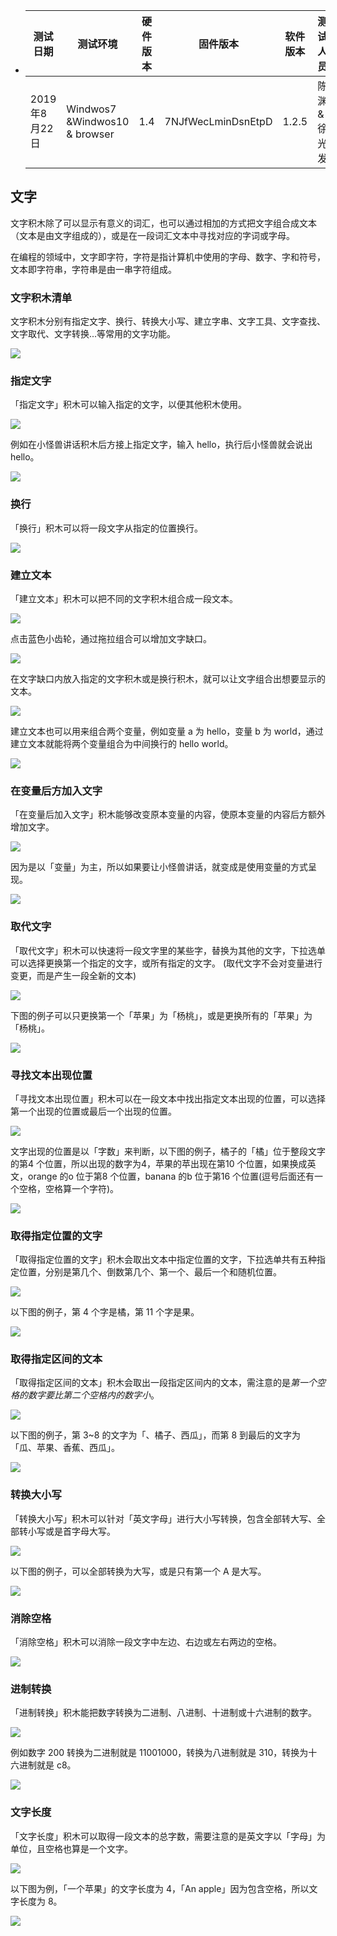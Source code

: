 <ul>
<li><table>
<thead>
<tr class="header">
<th>测试日期</th>
<th>测试环境</th>
<th>硬件版本</th>
<th>固件版本</th>
<th>软件版本</th>
<th>测试人员</th>
</tr>
</thead>
<tbody>
<tr class="odd">
<td>2019年8月22日</td>
<td>Windwos7 &amp;Windwos10 &amp; browser</td>
<td>1.4</td>
<td>7NJfWecLminDsnEtpD</td>
<td>1.2.5</td>
<td>陈渊&amp;徐光发</td>
</tr>
</tbody>
</table></li>
</ul>
  
## 文字

文字积木除了可以显示有意义的词汇，也可以通过相加的方式把文字组合成文本（文本是由文字组成的），或是在一段词汇文本中寻找对应的字词或字母。

在编程的领域中，文字即字符，字符是指计算机中使用的字母、数字、字和符号，文本即字符串，字符串是由一串字符组成。

### 文字积木清单

文字积木分别有指定文字、换行、转换大小写、建立字串、文字工具、文字查找、文字取代、文字转换...等常用的文字功能。

![](text/upload_5c03f0c1fd1c247a8c76419994cbbe5b.png)

### 指定文字

「指定文字」积木可以输入指定的文字，以便其他积木使用。

![](text/text-02.jpg)

例如在小怪兽讲话积木后方接上指定文字，输入 hello，执行后小怪兽就会说出 hello。

![](text/text-03.jpg)

### 换行

「换行」积木可以将一段文字从指定的位置换行。

![](text/upload_d6a8bd61e12e54c7f3c5e3ad7a01a5da.png)

### 建立文本

「建立文本」积木可以把不同的文字积木组合成一段文本。

![](text/upload_4d6f5e42864bb06f88ca28ebadf3a48e.png)

点击蓝色小齿轮，通过拖拉组合可以增加文字缺口。

![](text/upload_78bed0534676a80a7423dd603b2e4581.gif)

在文字缺口内放入指定的文字积木或是换行积木，就可以让文字组合出想要显示的文本。

![](text/upload_d9ed1672b318256d9807c626ff9693ac.png)

建立文本也可以用来组合两个变量，例如变量 a 为 hello，变量 b 为 world，通过建立文本就能将两个变量组合为中间换行的 hello world。

![](text/upload_362a69d6462aeb94b797a5625fd46b44.png)

### 在变量后方加入文字

「在变量后加入文字」积木能够改变原本变量的内容，使原本变量的内容后方额外增加文字。

![](text/upload_4c010ea08114476a13aa29499d3c1c10.png)

因为是以「变量」为主，所以如果要让小怪兽讲话，就变成是使用变量的方式呈现。

![](text/upload_021201b6ae68c449d8395d9703d1e792.png)

### 取代文字

「取代文字」积木可以快速将一段文字里的某些字，替换为其他的文字，下拉选单可以选择更换第一个指定的文字，或所有指定的文字。 (取代文字不会对变量进行变更，而是产生一段全新的文本)

![](text/upload_49a7f9cff19c7af7d963baa44dbad6bb.png)

下图的例子可以只更换第一个「苹果」为「杨桃」，或是更换所有的「苹果」为「杨桃」。

![](text/upload_3f8739691e3973af97e356cf0e6de17b.png)

### 寻找文本出现位置

「寻找文本出现位置」积木可以在一段文本中找出指定文本出现的位置，可以选择第一个出现的位置或最后一个出现的位置。

![](text/upload_eebbd7dbcc332717aa401fc567f8619c.png)

文字出现的位置是以「字数」来判断，以下图的例子，橘子的「橘」位于整段文字的第4 个位置，所以出现的数字为4，苹果的苹出现在第10 个位置，如果换成英文，orange 的o 位于第8 个位置，banana 的b 位于第16 个位置(逗号后面还有一个空格，空格算一个字符)。

![](text/upload_7b239d9fbc07c0bc8d35fa6bd420e84d.png)

### 取得指定位置的文字

「取得指定位置的文字」积木会取出文本中指定位置的文字，下拉选单共有五种指定位置，分别是第几个、倒数第几个、第一个、最后一个和随机位置。

![](text/upload_8556548d2e5e09c38e467238b62caa61.png)

以下图的例子，第 4 个字是橘，第 11 个字是果。

![](text/upload_d23a1f6a85a95b0b688d13584547be27.png)

### 取得指定区间的文本

「取得指定区间的文本」积木会取出一段指定区间内的文本，需注意的是*第一个空格的数字要比第二个空格内的数字小*。

![](text/upload_459d558b111042bf3394fe484aeb4e57.jpg)

以下图的例子，第 3~8 的文字为「、橘子、西瓜」，而第 8 到最后的文字为「瓜、苹果、香蕉、西瓜」。

![](text/upload_acc74ac1a1f548668e24207009839685.jpg)

### 转换大小写

「转换大小写」积木可以针对「英文字母」进行大小写转换，包含全部转大写、全部转小写或是首字母大写。

![](text/upload_30fe4ab135b86e23fc3541e801f35667.png)

以下图的例子，可以全部转换为大写，或是只有第一个 A 是大写。

![](text/upload_9c985f296dbec4db22f7591469fc5777.png)

### 消除空格

「消除空格」积木可以消除一段文字中左边、右边或左右两边的空格。

![](text/upload_609a2bc25a8e60cbac6ad06a5b405702.png)

### 进制转换

「进制转换」积木能把数字转换为二进制、八进制、十进制或十六进制的数字。

![](text/upload_344dcf0486805fe6ab79aedc03abbd81.png)

例如数字 200 转换为二进制就是 11001000，转换为八进制就是 310，转换为十六进制就是 c8。

![](text/upload_b0abca256a8565665b466e2068206fa5.png)

### 文字长度

「文字长度」积木可以取得一段文本的总字数，需要注意的是英文字以「字母」为单位，且空格也算是一个文字。

![](text/upload_84526e5790769135da11f6be58cec8a2.png)

以下图为例，「一个苹果」的文字长度为 4，「An apple」因为包含空格，所以文字长度为 8。

![](text/upload_1102ffa30013f5ca07d469657df9fec0.png)
